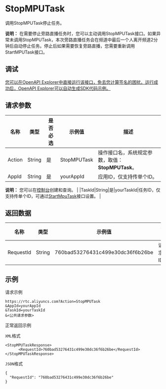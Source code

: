 # StopMPUTask

调用StopMPUTask停止任务。

**说明：** 在需要停止旁路直播任务时，您可以主动调用StopMPUTask接口。如果异常未调用StopMPUTask，本次旁路直播任务会在频道中最后一个人离开频道2分钟后自动停止任务。停止后如果需要恢复旁路直播，您需要重新调用StartMPUTask接口。

## 调试

[您可以在OpenAPI Explorer中直接运行该接口，免去您计算签名的困扰。运行成功后，OpenAPI Explorer可以自动生成SDK代码示例。](https://api.aliyun.com/#product=rtc&api=StopMPUTask&type=RPC&version=2018-01-11)

## 请求参数

|名称|类型|是否必选|示例值|描述|
|--|--|----|---|--|
|Action|String|是|StopMPUTask|操作接口名，系统规定参数，取值：**StopMPUTask**。 |
|AppId|String|是|yourAppId|应用ID，仅支持传单个ID。

 **说明：** 您可以在[控制台](https://rtc.console.aliyun.com/manage/list#/manage/list)创建和查询。 |
|TaskId|String|是|yourTaskId|任务ID，仅支持传单个ID，可通过[StartMpuTask](~~93183~~)接口设置。 |

## 返回数据

|名称|类型|示例值|描述|
|--|--|---|--|
|RequestId|String|760bad53276431c499e30dc36f6b26be|请求ID。 |

## 示例

请求示例

```
https://rtc.aliyuncs.com?Action=StopMPUTask
&AppId=yourAppId
&TaskId=yourTaskId
&<公共请求参数>
```

正常返回示例

`XML`格式

```
<StopMPUTaskResponse>
	  <RequestId>760bad53276431c499e30dc36f6b26be</RequestId>
</StopMPUTaskResponse>
```

`JSON`格式

```
{
  "RequestId": "760bad53276431c499e30dc36f6b26be"
}
```

